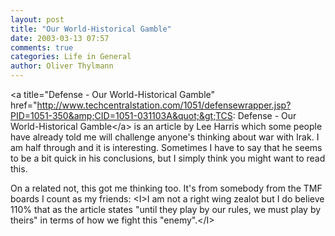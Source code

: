 ```yaml
---
layout: post
title: "Our World-Historical Gamble"
date: 2003-03-13 07:57
comments: true
categories: Life in General
author: Oliver Thylmann
---
```



&lt;a title=&quot;Defense - Our World-Historical Gamble&quot; href=&quot;http://www.techcentralstation.com/1051/defensewrapper.jsp?PID=1051-350&amp;CID=1051-031103A&quot;&gt;TCS: Defense - Our World-Historical Gamble&lt;/a&gt; is an article by Lee Harris which some people have already told me will challenge anyone's thinking about war with Irak. I am half through and it is interesting. Sometimes I have to say that he seems to be a bit quick in his conclusions, but I simply think you might want to read this. 

On a related not, this got me thinking too. It's from somebody from the TMF boards I count as my friends: &lt;I&gt;I am not a right wing zealot but I do believe 110% that as the article states &quot;until they play by our rules, we must play by theirs&quot; in terms of how we fight this &quot;enemy&quot;.&lt;/I&gt;


